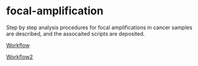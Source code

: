 # focal-amplification

Step by step analysis procedures for focal amplifications in cancer samples are described, and the assocaited scripts are deposited. 

<a href="http://htmlpreview.github.io/?https://github.com/parklab/focal-amplification/main/Docs/workflow.html?token=ADGNHSB4NLJLJK2ODOOVCJLAGU7X4">Workflow</a>

<a href="https://github.com/parklab/focal-amplification/blob/main/Docs/workflow.md">Workflow2</a>
